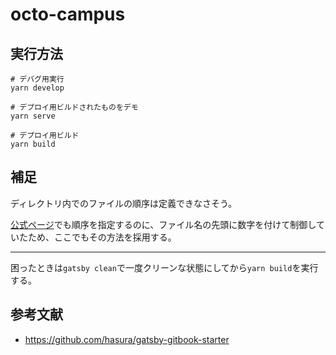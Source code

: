 # octo-campus

## 実行方法

```shell
# デバグ用実行
yarn develop

# デプロイ用ビルドされたものをデモ
yarn serve

# デプロイ用ビルド
yarn build
```

## 補足

ディレクトリ内でのファイルの順序は定義できなさそう。  

[公式ページ](https://github.com/hasura/learn-graphql/tree/master/tutorials/frontend/react-apollo-hooks/tutorial-site/content)でも順序を指定するのに、ファイル名の先頭に数字を付けて制御していたため、ここでもその方法を採用する。  

---

困ったときは`gatsby clean`で一度クリーンな状態にしてから`yarn build`を実行する。  

## 参考文献

- <https://github.com/hasura/gatsby-gitbook-starter>
